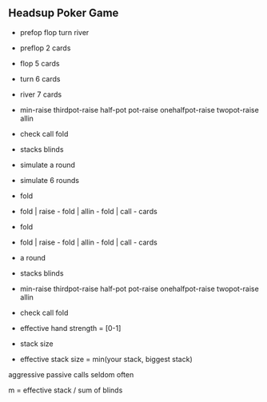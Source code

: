 ## Headsup Poker Game

- prefop flop turn river

- preflop 2 cards
- flop 5 cards
- turn 6 cards
- river 7 cards

- min-raise thirdpot-raise half-pot pot-raise onehalfpot-raise twopot-raise allin
- check call fold

- stacks blinds


- simulate a round

- simulate 6 rounds



- fold
- fold | raise
        - fold | allin
                - fold | call
                        - cards
- fold
- fold | raise
        - fold | allin
                - fold | call
                        - cards


- a round
- stacks blinds
- min-raise thirdpot-raise half-pot pot-raise onehalfpot-raise twopot-raise allin
- check call fold



- effective hand strength = [0-1]


- stack size
- effective stack size = min(your stack, biggest stack)

aggressive passive
calls seldom often

m = effective stack / sum of blinds

